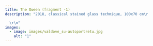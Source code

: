 ```yaml
---
title: The Queen (fragment -1)
description: "2018, classical stained glass technique, 100x70 cm\r

  \r\n"
images:
  - image: images/valdove_su-autoportretu.jpg
    alt: "1"
---
```

